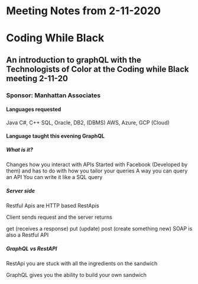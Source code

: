 


# Meeting Notes from 2-11-2020

# Coding While Black 

## An introduction to graphQL with the Technologists of Color at the Coding while Black meeting 2-11-20

### Sponsor: Manhattan Associates

#### Languages requested
Java
C#, C++
SQL, Oracle, DB2, (DBMS)
AWS, Azure, GCP (Cloud)

#### Language taught this evening GraphQL


##### What is it?

Changes how you interact with APIs
Started with Facebook (Developed by them) and has to do with how you tailor your queries
A way you can query an API
You can write it like a SQL query

##### Server side

Restful Apis are HTTP based RestApis

Client sends request and the server returns

get (receives a response)
put (update)
post (create something new)
SOAP is also a Restful API

##### GraphQL vs RestAPI


RestApi you are stuck with all the ingredients on the sandwich

GraphQL gives you the ability to build your own sandwich

